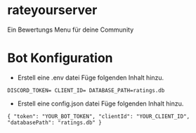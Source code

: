 # rateyourserver
Ein Bewertungs Menu für deine Community


# Bot Konfiguration

- Erstell eine .env datei 
Füge folgenden Inhalt hinzu.

``DISCORD_TOKEN=
CLIENT_ID=
DATABASE_PATH=ratings.db``

- Erstell eine config.json datei
Füge folgenden Inhalt hinzu.

``{
  "token": "YOUR_BOT_TOKEN",
  "clientId": "YOUR_CLIENT_ID",
  "databasePath": "ratings.db"
}
``
